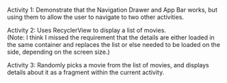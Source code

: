 

Activity 1: Demonstrate that the Navigation Drawer and App Bar works, but using them to allow the user to navigate to two other activities.

Activity 2: Uses RecyclerView to display a list of movies.  
(Note: I think I missed the requirement that the details are either loaded in the same container and replaces the list or else needed to be loaded on the side, depending on the screen size.)

Activity 3: Randomly picks a movie from the list of movies, and displays details about it as a fragment within the current activity.

